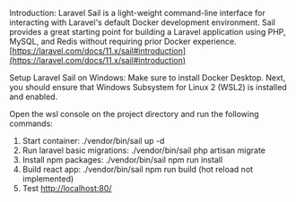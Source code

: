 Introduction:
  Laravel Sail is a light-weight command-line interface for interacting with Laravel's default Docker development environment. Sail provides a great starting point for building a Laravel application using PHP, MySQL, and Redis without requiring prior Docker experience. [https://laravel.com/docs/11.x/sail#introduction](https://laravel.com/docs/11.x/sail#introduction)

Setup Laravel Sail on Windows:
Make sure to install Docker Desktop. Next, you should ensure that Windows Subsystem for Linux 2 (WSL2) is installed and enabled.

Open the wsl console on the project directory and run the following commands:
  1. Start container: ./vendor/bin/sail up -d
  2. Run laravel basic migrations: ./vendor/bin/sail php artisan migrate
  3. Install npm packages: ./vendor/bin/sail npm run install
  4. Build react app: ./vendor/bin/sail npm run build (hot reload not implemented)
  5. Test [http://localhost:80/](http://localhost:80/)
